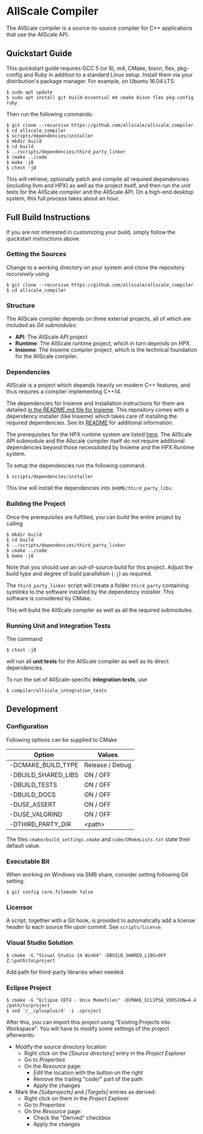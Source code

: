 # AllScale Compiler

The AllScale compiler is a source-to-source compiler for C++ applications that use the AllScale API.

## Quickstart Guide

This quickstart guide requires GCC 5 (or 6), m4, CMake, bison, flex, pkg-config and Ruby in addition to a standard Linux setup.
Install them via your distribution's package manager.
For example, on Ubuntu 16.04 LTS:

    $ sudo apt update
    $ sudo apt install git build-essential m4 cmake bison flex pkg-config ruby

Then run the following commands:

    $ git clone --recursive https://github.com/allscale/allscale_compiler
    $ cd allscale_compiler
    $ scripts/dependencies/installer
    $ mkdir build
    $ cd build
    $ ../scripts/dependencies/third_party_linker
    $ cmake ../code
    $ make -j8
    $ ctest -j8

This will retrieve, optionally patch and compile all required dependencies (including llvm and HPX) as well as the project itself, and then run the unit tests for the AllScale compiler and the AllScale API.
On a high-end desktop system, this full process takes about an hour.

## Full Build Instructions

If you are not interested in customizing your build, simply follow the quickstart instructions above.

### Getting the Sources

Change to a working directory on your system and clone the repository *recursively* using

    $ git clone --recursive https://github.com/allscale/allscale_compiler
    $ cd allscale_compiler

### Structure

The AllScale compiler depends on three external projects, all of which are included as *Git submodules*:

 - **API**: The AllScale API project
 - **Runtime**: The AllScale runtime project, which in turn depends on HPX.
 - **Insieme**: The Insieme compiler project, which is the technical foundation for the AllScale compiler.

### Dependencies

AllScale is a project which depends heavily on modern C++ features, and thus requires a compiler implementing C++14.

The dependencies for Insieme and installation instructions for them are detailed [in the README.md file for Insieme](https://github.com/insieme/insieme#dependencies).
This repository comes with a dependency installer (like Insieme) which takes care of installing the required dependencies.
See its [README](scripts/dependencies/README.md) for additional information.

The prerequisites for the HPX runtime system are listed [here](https://github.com/STEllAR-GROUP/hpx#build-instructions).
The AllScale API submodule and the Allscale compiler itself do not require additional dependencies beyond those necessitated by Insieme and the HPX Runtime system.

To setup the dependencies run the following command.

    $ scripts/dependencies/installer

This line will install the dependencies into `$HOME/third_party_libs`.

### Building the Project

Once the prerequisites are fulfilled, you can build the entire project by calling

    $ mkdir build
    $ cd build
    $ ../scripts/dependencies/third_party_linker
    $ cmake ../code
    $ make -j8

Note that you should use an out-of-source build for this project.
Adjust the build type and degree of build parallelism (`-j`) as required.

The `third_party_linker` script will create a folder `third_party` containing symlinks to the software installed by the dependency installer.
This software is considered by CMake.

This will build the AllScale compiler as well as all the required submodules.

### Running Unit and Integration Tests

The command

    $ ctest -j8

will run all **unit tests** for the AllScale compiler as well as its direct dependencies.

To run the set of AllScale-specific **integration tests**, use

    $ compiler/allscale_integration_tests

## Development

### Configuration

Following options can be supplied to CMake

| Option              | Values          |
| ------------------- | --------------- |
| -DCMAKE_BUILD_TYPE  | Release / Debug |
| -DBUILD_SHARED_LIBS | ON / OFF        |
| -DBUILD_TESTS       | ON / OFF        |
| -DBUILD_DOCS        | ON / OFF        |
| -DUSE_ASSERT        | ON / OFF        |
| -DUSE_VALGRIND      | ON / OFF        |
| -DTHIRD_PARTY_DIR   | \<path\>        |

The files `cmake/build_settings.cmake` and `code/CMakeLists.txt` state their default value.

### Executable Bit

When working on Windows via SMB share, consider setting following Git setting.

    $ git config core.filemode false

### Licensor

A script, together with a Git hook, is provided to automatically add a license header to each source file upon commit.
See `scripts/license`.

### Visual Studio Solution

    $ cmake -G "Visual Studio 14 Win64" -DBUILD_SHARED_LIBS=OFF Z:\path\to\project

Add path for third-party libraries when needed.

### Eclipse Project

    $ cmake -G "Eclipse CDT4 - Unix Makefiles" -DCMAKE_ECLIPSE_VERSION=4.4 /path/to/project
    $ sed '/__cplusplus/d' -i .cproject

After this, you can import this project using "Existing Projects into Workspace".
You will have to modify some settings of the project afterwards:
* Modify the source directory location
  * Right click on the *[Source directory]* entry in the *Project Explorer*
  * Go to *Properties*
  * On the *Resource* page:
    * *Edit* the location with the button on the right
    * Remove the trailing "code/" part of the path
    * Apply the changes
* Mark the *[Subprojects]* and *[Targets]* entries as derived:
  * Right click on them in the *Project Explorer*
  * Go to *Properties*
  * On the *Resource* page:
    * Check the "Derived" checkbox
    * Apply the changes
